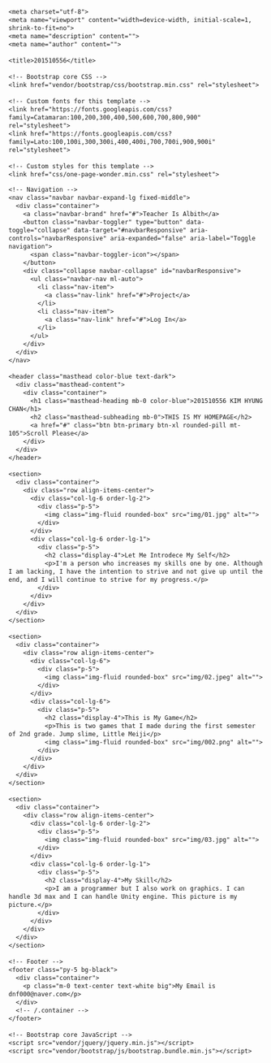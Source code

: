 <!DOCTYPE html>
<html lang="en">

  <head>

    <meta charset="utf-8">
    <meta name="viewport" content="width=device-width, initial-scale=1, shrink-to-fit=no">
    <meta name="description" content="">
    <meta name="author" content="">

    <title>201510556</title>

    <!-- Bootstrap core CSS -->
    <link href="vendor/bootstrap/css/bootstrap.min.css" rel="stylesheet">

    <!-- Custom fonts for this template -->
    <link href="https://fonts.googleapis.com/css?family=Catamaran:100,200,300,400,500,600,700,800,900" rel="stylesheet">
    <link href="https://fonts.googleapis.com/css?family=Lato:100,100i,300,300i,400,400i,700,700i,900,900i" rel="stylesheet">

    <!-- Custom styles for this template -->
    <link href="css/one-page-wonder.min.css" rel="stylesheet">

  </head>

  <body>

    <!-- Navigation -->
    <nav class="navbar navbar-expand-lg fixed-middle">
      <div class="container">
        <a class="navbar-brand" href="#">Teacher Is Albith</a>
        <button class="navbar-toggler" type="button" data-toggle="collapse" data-target="#navbarResponsive" aria-controls="navbarResponsive" aria-expanded="false" aria-label="Toggle navigation">
          <span class="navbar-toggler-icon"></span>
        </button>
        <div class="collapse navbar-collapse" id="navbarResponsive">
          <ul class="navbar-nav ml-auto">
            <li class="nav-item">
              <a class="nav-link" href="#">Project</a>
            </li>
            <li class="nav-item">
              <a class="nav-link" href="#">Log In</a>
            </li>
          </ul>
        </div>
      </div>
    </nav>

    <header class="masthead color-blue text-dark">
      <div class="masthead-content">
        <div class="container">
          <h1 class="masthead-heading mb-0 color-blue">201510556 KIM HYUNG CHAN</h1>
          <h2 class="masthead-subheading mb-0">THIS IS MY HOMEPAGE</h2>
          <a href="#" class="btn btn-primary btn-xl rounded-pill mt-105">Scroll Please</a>
        </div>
      </div>
    </header>

    <section>
      <div class="container">
        <div class="row align-items-center">
          <div class="col-lg-6 order-lg-2">
            <div class="p-5">
              <img class="img-fluid rounded-box" src="img/01.jpg" alt="">
            </div>
          </div>
          <div class="col-lg-6 order-lg-1">
            <div class="p-5">
              <h2 class="display-4">Let Me Introdece My Self</h2>
              <p>I'm a person who increases my skills one by one. Although I am lacking, I have the intention to strive and not give up until the end, and I will continue to strive for my progress.</p>
            </div>
          </div>
        </div>
      </div>
    </section>

    <section>
      <div class="container">
        <div class="row align-items-center">
          <div class="col-lg-6">
            <div class="p-5">
              <img class="img-fluid rounded-box" src="img/02.jpeg" alt="">
            </div>
          </div>
          <div class="col-lg-6">
            <div class="p-5">
              <h2 class="display-4">This is My Game</h2>
              <p>This is two games that I made during the first semester of 2nd grade. Jump slime, Little Meiji</p>
			  <img class="img-fluid rounded-box" src="img/002.png" alt="">
            </div>
          </div>
        </div>
      </div>
    </section>

    <section>
      <div class="container">
        <div class="row align-items-center">
          <div class="col-lg-6 order-lg-2">
            <div class="p-5">
              <img class="img-fluid rounded-box" src="img/03.jpg" alt="">
            </div>
          </div>
          <div class="col-lg-6 order-lg-1">
            <div class="p-5">
              <h2 class="display-4">My Skill</h2>
              <p>I am a programmer but I also work on graphics. I can handle 3d max and I can handle Unity engine. This picture is my picture.</p>
            </div>
          </div>
        </div>
      </div>
    </section>

    <!-- Footer -->
    <footer class="py-5 bg-black">
      <div class="container">
        <p class="m-0 text-center text-white big">My Email is dnf000@naver.com</p>
      </div>
      <!-- /.container -->
    </footer>

    <!-- Bootstrap core JavaScript -->
    <script src="vendor/jquery/jquery.min.js"></script>
    <script src="vendor/bootstrap/js/bootstrap.bundle.min.js"></script>

  </body>

</html>
